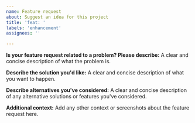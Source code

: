 ```yaml
---
name: Feature request
about: Suggest an idea for this project
title: 'feat: '
labels: 'enhancement'
assignees: ''

---
```


**Is your feature request related to a problem? Please describe:**
A clear and concise description of what the problem is.

**Describe the solution you'd like:**
A clear and concise description of what you want to happen.

**Describe alternatives you've considered:**
A clear and concise description of any alternative solutions or features you've considered.

**Additional context:**
Add any other context or screenshots about the feature request here.
